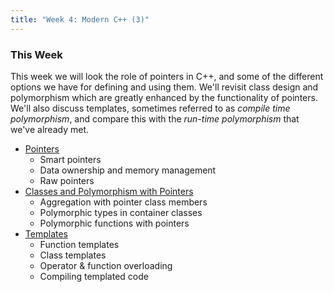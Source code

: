 ```yaml
---
title: "Week 4: Modern C++ (3)"
---
```


### This Week

This week we will look the role of pointers in C++, and some of the different options we have for defining and using them. We'll revisit class design and polymorphism which are greatly enhanced by the functionality of pointers. We'll also discuss templates, sometimes referred to as _compile time polymorphism_, and compare this with the _run-time polymorphism_ that we've already met. 

* [Pointers](./sec01Pointers.html)
    - Smart pointers 
    - Data ownership and memory management
    - Raw pointers
* [Classes and Polymorphism with Pointers](./sec02PolymorphismWithPointers.html) 
    - Aggregation with pointer class members
    - Polymorphic types in container classes
    - Polymorphic functions with pointers
* [Templates](./sec03Templates)
    - Function templates
    - Class templates
    - Operator & function overloading
    - Compiling templated code
